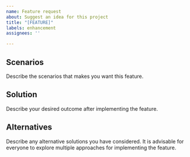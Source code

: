 ```yaml
---
name: Feature request
about: Suggest an idea for this project
title: "[FEATURE]"
labels: enhancement
assignees: ''

---
```


## Scenarios
Describe the scenarios that makes you want this feature.

## Solution
Describe your desired outcome after implementing the feature.

## Alternatives
Describe any alternative solutions you have considered. It is advisable for everyone to explore multiple approaches for implementing the feature.
